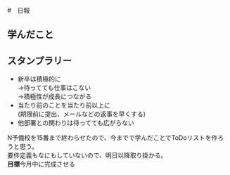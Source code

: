 #　日報

## 学んだこと
## スタンプラリー
- 新卒は積極的に  
→待ってても仕事はこない  
→積極性が成長につながる  
- 当たり前のことを当たり前以上に  
(期限前に提出、メールなどの返事を早くする)  
- 他部署との関わりは待ってても広がらない

N予備校を15番まで終わらせたので、今までで学んだことでToDoリストを作ろうと思う。  
要件定義もなにもしていないので、明日以降取り掛かる。  
**目標**今月中に完成させる